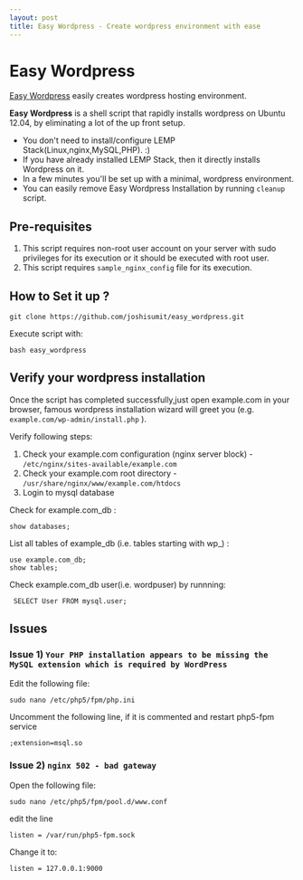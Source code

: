 ```yaml
---
layout: post
title: Easy Wordpress - Create wordpress environment with ease
---
```



# Easy Wordpress

[Easy Wordpress](https://github.com/joshisumit/easy_wordpress) easily creates wordpress hosting environment.

**Easy Wordpress** is a shell script that rapidly installs wordpress on Ubuntu 12.04, by eliminating a lot of the up front setup.

- You don't need to install/configure LEMP Stack(Linux,nginx,MySQL,PHP). :)
- If you have already installed LEMP Stack, then it directly installs Wordpress on it.
- In a few minutes you'll be set up with a minimal, wordpress environment.
- You can easily remove Easy Wordpress Installation by running `cleanup` script.



## Pre-requisites

1. This script requires non-root user account on your server with sudo privileges for its execution or it should be executed with root user.
2. This script requires `sample_nginx_config` file for its execution.



## How to Set it up ?

    git clone https://github.com/joshisumit/easy_wordpress.git
    
Execute script with:

    bash easy_wordpress
    
    
## Verify your wordpress installation

Once the script has completed successfully,just open example.com in your browser, famous wordpress installation wizard will greet you (e.g. `example.com/wp-admin/install.php` ).

Verify following steps:

1. Check your example.com configuration (nginx server block) - `/etc/nginx/sites-available/example.com`
2. Check your example.com root directory - `/usr/share/nginx/www/example.com/htdocs`
3. Login to mysql database 


Check for example.com_db :
    
    show databases;
    
List all tables of example_db (i.e. tables starting with wp_) :    
    
    use example.com_db;
    show tables;
    
 Check example.com_db user(i.e. wordpuser) by runnning:
 
     SELECT User FROM mysql.user;


## Issues

### Issue 1)  `Your PHP installation appears to be missing the MySQL extension which is required by WordPress`

Edit the following file:

    sudo nano /etc/php5/fpm/php.ini
    
Uncomment the following line, if it is commented and restart php5-fpm service

    ;extension=msql.so

### Issue 2) `nginx 502 - bad gateway`

Open the following file:

    sudo nano /etc/php5/fpm/pool.d/www.conf 

edit the line 

    listen = /var/run/php5-fpm.sock
    
Change it to:

    listen = 127.0.0.1:9000
    
 
